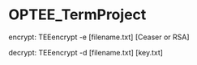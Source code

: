 # OPTEE_TermProject
encrypt:
TEEencrypt -e [filename.txt] [Ceaser or RSA]
  
decrypt:
TEEencrypt -d [filename.txt] [key.txt]
  
